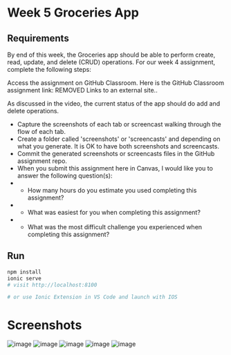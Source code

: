 # Week 5 Groceries App
## Requirements

By end of this week, the Groceries app should be able to perform create, read, update, and delete (CRUD) operations. For our week 4 assignment, complete the following steps:


Access the assignment on GitHub Classroom. Here is the GitHub Classroom assignment link: REMOVED Links to an external site..

As discussed in the video, the current status of the app should do add and delete operations.  

- Capture the screenshots of each tab or screencast walking through the flow of each tab.
- Create a folder called 'screenshots' or 'screencasts' and depending on what you generate. It is OK to have both screenshots and screencasts.
- Commit the generated screenshots or screencasts files in the GitHub assignment repo.
- When you submit this assignment here in Canvas, I would like you to answer the following question(s):
- - How many hours do you estimate you used completing this assignment?
- - What was easiest for you when completing this assignment?
- - What was the most difficult challenge you experienced when completing this assignment?

## Run
```bash
npm install
ionic serve
# visit http://localhost:8100

# or use Ionic Extension in VS Code and launch with IOS
```

# Screenshots
![image](./images/image1.png)
![image](./images/image2.png)
![image](./images/image3.png)
![image](./images/image4.png)
![image](./images/image5.png)